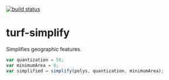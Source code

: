 [![build status](https://secure.travis-ci.org/Turfjs/turf-simplify.png)](http://travis-ci.org/Turfjs/turf-simplify)

# turf-simplify

Simplifies geographic features.

```js
var quantization = 50;
var minimumArea = 0;
var simplified = simplify(polys, quantization, minimumArea);
```

